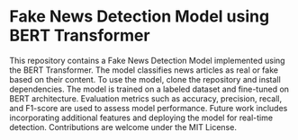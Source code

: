 # Fake News Detection Model using BERT Transformer

This repository contains a Fake News Detection Model implemented using the BERT Transformer. The model classifies news articles as real or fake based on their content. To use the model, clone the repository and install dependencies. The model is trained on a labeled dataset and fine-tuned on BERT architecture. Evaluation metrics such as accuracy, precision, recall, and F1-score are used to assess model performance. Future work includes incorporating additional features and deploying the model for real-time detection. Contributions are welcome under the MIT License.
